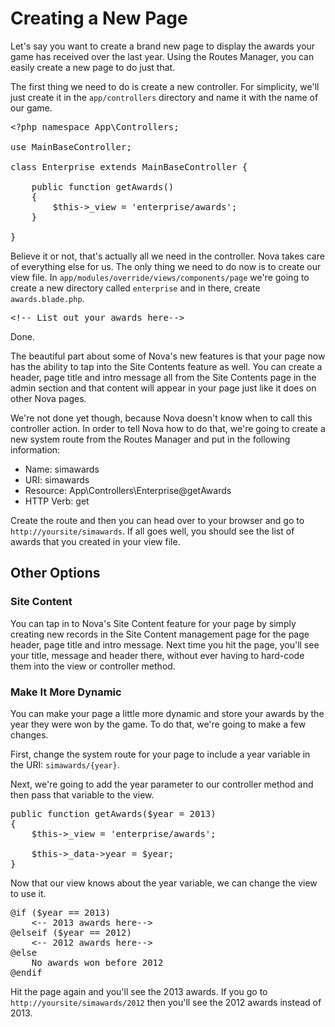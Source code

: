 # Creating a New Page

Let's say you want to create a brand new page to display the awards your game has received over the last year. Using the Routes Manager, you can easily create a new page to do just that.

The first thing we need to do is create a new controller. For simplicity, we'll just create it in the `app/controllers` directory and name it with the name of our game.

<pre>&lt;?php namespace App\Controllers;

use MainBaseController;

class Enterprise extends MainBaseController {
	
	public function getAwards()
	{
		$this->_view = 'enterprise/awards';
	}
	
}
</pre>

Believe it or not, that's actually all we need in the controller. Nova takes care of everything else for us. The only thing we need to do now is to create our view file. In `app/modules/override/views/components/page` we're going to create a new directory called `enterprise` and in there, create `awards.blade.php`.

<pre>&lt;!-- List out your awards here--></pre>

Done.

The beautiful part about some of Nova's new features is that your page now has the ability to tap into the Site Contents feature as well. You can create a header, page title and intro message all from the Site Contents page in the admin section and that content will appear in your page just like it does on other Nova pages.

We're not done yet though, because Nova doesn't know when to call this controller action. In order to tell Nova how to do that, we're going to create a new system route from the Routes Manager and put in the following information:

- Name: simawards
- URI: simawards
- Resource: App\Controllers\Enterprise@getAwards
- HTTP Verb: get

Create the route and then you can head over to your browser and go to `http://yoursite/simawards`. If all goes well, you should see the list of awards that you created in your view file.

## Other Options

### Site Content

You can tap in to Nova's Site Content feature for your page by simply creating new records in the Site Content management page for the page header, page title and intro message. Next time you hit the page, you'll see your title, message and header there, without ever having to hard-code them into the view or controller method.

### Make It More Dynamic

You can make your page a little more dynamic and store your awards by the year they were won by the game. To do that, we're going to make a few changes.

First, change the system route for your page to include a year variable in the URI: `simawards/{year}`.

Next, we're going to add the year parameter to our controller method and then pass that variable to the view.

<pre>public function getAwards($year = 2013)
{
	$this->_view = 'enterprise/awards';

	$this->_data->year = $year;
}</pre>

Now that our view knows about the year variable, we can change the view to use it.

<pre>@if ($year == 2013)
	&lt;-- 2013 awards here-->
@elseif ($year == 2012)
	&lt;-- 2012 awards here-->
@else
	No awards won before 2012
@endif</pre>

Hit the page again and you'll see the 2013 awards. If you go to `http://yoursite/simawards/2012` then you'll see the 2012 awards instead of 2013.